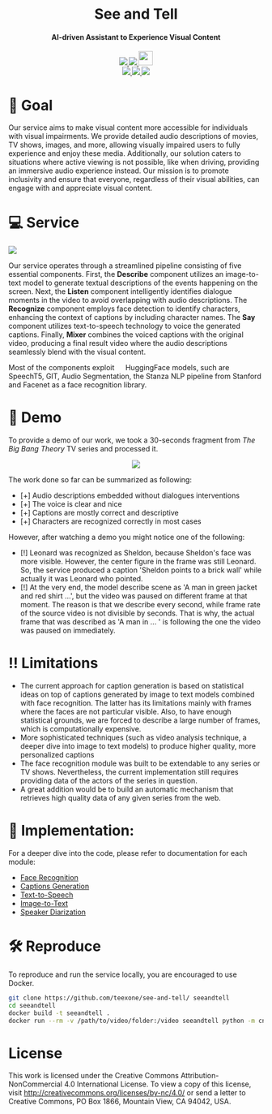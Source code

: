 <div align="center">
<h1>
See and Tell
</h1>
<h4>
AI-driven Assistant to Experience Visual Content
</h4>
<h4>
  <a href="https://pytorch.org/">
  <img src="https://img.shields.io/badge/PyTorch-%23EE4C2C.svg?style=for-the-badge&logo=PyTorch&logoColor=white"/>
  </a>
  <a href="https://github.com/teexone/see-and-tell/blob/a5bd742c1d4ff088c56f887cfc9c34bf58b7bc44/Dockerfile">
  <img src="https://img.shields.io/badge/docker-%230db7ed.svg?style=for-the-badge&logo=docker&logoColor=white"/>
  </a>
  <a href="https://huggingface.co/">
  <img style="height: 2em" src="https://huggingface.co/datasets/huggingface/badges/raw/main/powered-by-huggingface-light.svg">
  </a>
  <br>
  <a href="https://www.youtube.com/watch?v=EVBhl29Ns0U">
  <img src="https://img.shields.io/badge/Demo-%23FF0000.svg?style=for-the-badge&logo=YouTube&logoColor=white"/>
  </a>
  <a href="https://github.com/teexone/see-and-tell/">
  <img src="https://img.shields.io/badge/linkedin_Post-%230077B5.svg?style=for-the-badge&logo=linkedin&logoColor=white"/>
  </a>  
  <a href="https://github.com/teexone/see-and-tell/">
  <img src="https://img.shields.io/badge/Habr_Post-%2365A5B3.svg?style=for-the-badge&logo=habr&logoColor=white"/>
  </a> 
</h4>
</div>

# :dart: Goal

Our service aims to make visual content more accessible for individuals with visual impairments. We provide detailed audio descriptions of movies, TV shows, images, and more, allowing visually impaired users to fully experience and enjoy these media. Additionally, our solution caters to situations where active viewing is not possible, like when driving, providing an immersive audio experience instead. Our mission is to promote inclusivity and ensure that everyone, regardless of their visual abilities, can engage with and appreciate visual content.

# 💻 Service

<img src="https://i.imgur.com/32q0smh.png"/>

Our service operates through a streamlined pipeline consisting of five essential components. First, the **Describe** component utilizes an image-to-text model to generate textual descriptions of the events happening on the screen. Next, the **Listen** component intelligently identifies dialogue moments in the video to avoid overlapping with audio descriptions. The **Recognize** component employs face detection to identify characters, enhancing the context of captions by including character names. The **Say** component utilizes text-to-speech technology to voice the generated captions. Finally, **Mixer** combines the voiced captions with the original video, producing a final result video where the audio descriptions seamlessly blend with the visual content.

Most of the components exploit <img src="https://huggingface.co/datasets/huggingface/brand-assets/resolve/main/hf-logo.svg" style="height: 1em"/> HuggingFace models, such are SpeechT5, GIT, Audio Segmentation, the Stanza NLP pipeline from Stanford and Facenet as a face recognition library. 

# 🚀 Demo

To provide a demo of our work, we took a 30-seconds fragment from _The Big Bang Theory_ TV series and processed it. 
<div align="center">
<a href="http://www.youtube.com/watch?feature=player_embedded&v=EVBhl29Ns0U
" target="_blank"><img src="https://i.imgur.com/KqqeErQ.png"/> 
</a>
</div>

The work done so far can be summarized as following:
- [+] Audio descriptions embedded without dialogues interventions
- [+] The voice is clear and nice
- [+] Captions are mostly correct and descriptive 
- [+] Characters are recognized correctly in most cases

However, after watching a demo you might notice one of the following:
- [!] Leonard was recognized as Sheldon, because Sheldon's face was more visible. However, the center figure in the frame was still Leonard. So, the service produced a caption 'Sheldon points to a brick wall' while actually it was Leonard who pointed.
- [!] At the very end, the model describe scene as 'A man in green jacket and red shirt ...', but the video was paused on different frame at that moment. The reason is that we describe every second, while frame rate of the source video is not divisible by seconds. That is why, the actual frame that was described as 'A man in ... ' is following the one the video was paused on immediately.

# ‼️ Limitations
* The current approach for caption generation is based on statistical ideas on top of captions generated by image to text models combined with face recognition. The latter has its limitations mainly with frames where the faces are not particular visible. Also, to have enough statistical grounds, we are forced to describe a large number of frames, which is computationally expensive.
* More sophisticated techniques (such as video analysis technique, a deeper dive into image to text models) to produce higher quality, more personalized captions
* The face recognition module was built to be extendable to any series or TV shows. Nevertheless, the current implementation still requires providing data of the actors of the series in question.
* A great addition would be to build an automatic mechanism that retrieves high quality data of any given series from the web. 

# 🔎 Implementation:
For a deeper dive into the code, please refer to documentation for each module:
* [Face Recognition](./src/face/README.md)
* [Captions Generation](./src/captions/README.md)
* [Text-to-Speech](./src/say/README.md)
* [Image-to-Text](./src/describe/README.md)
* [Speaker Diarization](./src/listen/README.md)

# 🛠️ Reproduce

To reproduce and run the service locally, you are encouraged to use Docker.

```bash
git clone https://github.com/teexone/see-and-tell/ seeandtell
cd seeandtell
docker build -t seeandtell .
docker run --rm -v /path/to/video/folder:/video seeandtell python -m cntell --help
```

# License

This work is licensed under the Creative Commons Attribution-NonCommercial 4.0 International License. To view a copy of this license, visit http://creativecommons.org/licenses/by-nc/4.0/ or send a letter to Creative Commons, PO Box 1866, Mountain View, CA 94042, USA.
